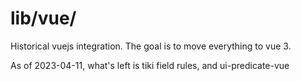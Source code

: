 # lib/vue/

Historical vuejs integration.  The goal is to move everything to vue 3.

As of 2023-04-11, what's left is tiki field rules, and ui-predicate-vue